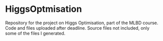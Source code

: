 # HiggsOptmisation
Repository for the project on Higgs Optimisation, part of the MLBD course. Code and files uploaded after deadline. Source files not included, only some of the files I generated.
